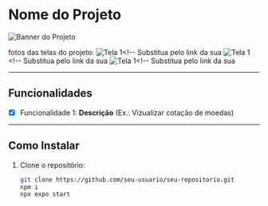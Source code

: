 # Nome do Projeto

![Banner do Projeto](./assets/images/.png)<!-- Substitua pelo link da sua imagem -->

fotos das telas do projeto:
![Tela 1](./assets/images/screenshots/Imagem%20do%20WhatsApp%20de%202024-12-05%20à(s)%2019.03.33_c3810292.jpg.png)<!-- Substitua pelo link da sua
![Tela 1](./assets/images/screenshots/Imagem%20do%20WhatsApp%20de%202024-12-05%20à(s)%2019.03.47_a0e48690.jpg.png)<!-- Substitua pelo link da sua
![Tela 1](./assets/images/screenshots/Imagem%20do%20WhatsApp%20de%202024-12-05%20à(s)%2019.04.04_0e48163e.jpg.png)<!-- Substitua pelo link da sua

---

## Funcionalidades

- [x] Funcionalidade 1: **Descrição** (Ex.: Vizualizar cotação de moedas)

---

## Como Instalar

1. Clone o repositório:
   ```bash
   git clone https://github.com/seu-usuario/seu-repositorio.git
   npm i 
   npx expo start
